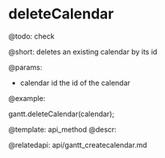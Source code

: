 deleteCalendar
=============


@todo:
	check 

@short:
	deletes an existing calendar by its id

@params:

- calendar		id		the id of the calendar



@example:



gantt.deleteCalendar(calendar);

@template:	api_method
@descr:

@relatedapi:
api/gantt_createcalendar.md
